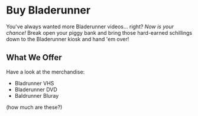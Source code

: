 # Buy Bladerunner

You've always wanted more Bladerunner videos... right? *Now is your chance!* Break open your piggy bank and bring those hard-earned schillings down to the Bladerunner kiosk and hand 'em over!

## What We Offer

Have a look at the merchandise:

- Bladrunner VHS
- Bladerunner DVD
- Baldrunner Bluray

(how much are these?)
